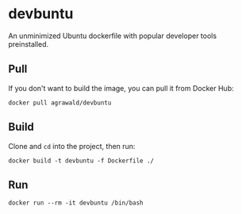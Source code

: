 # devbuntu

An unminimized Ubuntu dockerfile with popular developer tools preinstalled.

## Pull

If you don't want to build the image, you can pull it from Docker Hub:

```
docker pull agrawald/devbuntu
```

## Build

Clone and `cd` into the project, then run:

```
docker build -t devbuntu -f Dockerfile ./
```

## Run

```
docker run --rm -it devbuntu /bin/bash
```
